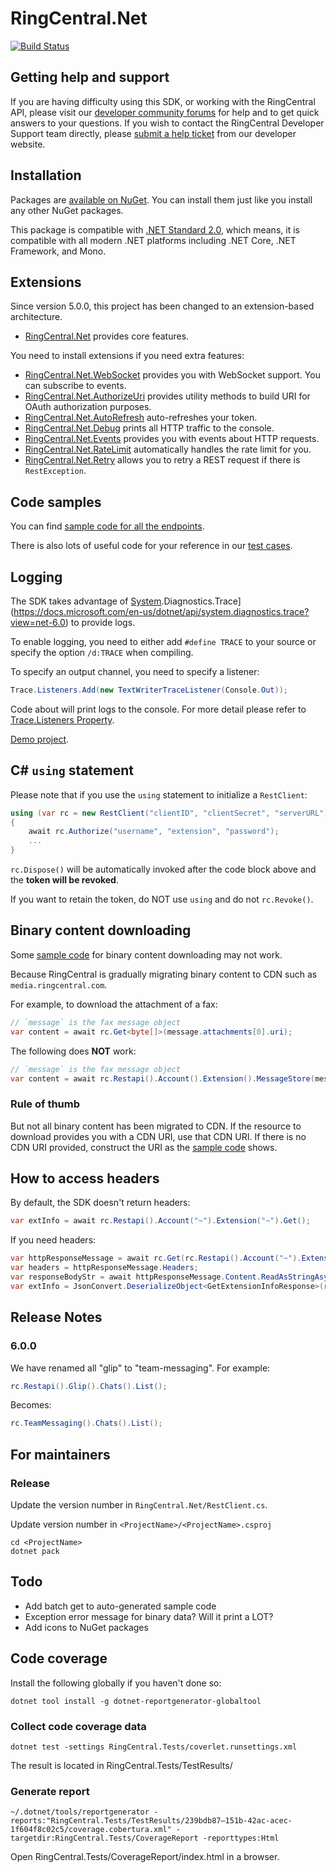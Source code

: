 # RingCentral.Net

[![Build Status](https://github.com/ringcentral/RingCentral.Net/workflows/.NET/badge.svg?branch=master)](https://github.com/ringcentral/RingCentral.Net/actions)


## Getting help and support

If you are having difficulty using this SDK, or working with the RingCentral API, please visit our [developer community forums](https://community.ringcentral.com/spaces/144/) for help and to get quick answers to your questions. If you wish to contact the RingCentral Developer Support team directly, please [submit a help ticket](https://developers.ringcentral.com/support/create-case) from our developer website.


## Installation

Packages are [available on NuGet](https://www.nuget.org/packages?q=ringcentral.net).
You can install them just like you install any other NuGet packages.

This package is compatible with [.NET Standard 2.0](https://learn.microsoft.com/en-us/dotnet/standard/net-standard?tabs=net-standard-2-0), which means, it is compatible with all modern .NET platforms including .NET Core, .NET Framework, and Mono.


## Extensions

Since version 5.0.0, this project has been changed to an extension-based architecture. 

- [RingCentral.Net](./RingCentral.Net) provides core features. 

You need to install extensions if you need extra features:

- [RingCentral.Net.WebSocket](./RingCentral.Net.WebSocket) provides you with WebSocket support. You can subscribe to events.
- [RingCentral.Net.AuthorizeUri](./RingCentral.Net.AuthorizeUri) provides utility methods to build URI for OAuth authorization purposes. 
- [RingCentral.Net.AutoRefresh](./RingCentral.Net.AutoRefresh) auto-refreshes your token.
- [RingCentral.Net.Debug](./RingCentral.Net.Debug) prints all HTTP traffic to the console.
- [RingCentral.Net.Events](./RingCentral.Net.Events) provides you with events about HTTP requests.
- [RingCentral.Net.RateLimit](./RingCentral.Net.RateLimit) automatically handles the rate limit for you.
- [RingCentral.Net.Retry](./RingCentral.Net.Retry) allows you to retry a REST request if there is `RestException`.


## Code samples

You can find [sample code for all the endpoints](./RingCentral.Net/samples.md).

There is also lots of useful code for your reference in our [test cases](./RingCentral.Tests).


## Logging

The SDK takes advantage of [System](https://docs.microsoft.com/en-us/dotnet/api/system.diagnostics.trace?view=net-6.0).Diagnostics.Trace](https://docs.microsoft.com/en-us/dotnet/api/system.diagnostics.trace?view=net-6.0) to provide logs.

To enable logging, you need to either add `#define TRACE` to your source or specify the option `/d:TRACE` when compiling.

To specify an output channel, you need to specify a listener: 

```cs
Trace.Listeners.Add(new TextWriterTraceListener(Console.Out));
```

Code about will print logs to the console. For more detail please refer to [Trace.Listeners Property](https://docs.microsoft.com/en-us/dotnet/api/system.diagnostics.trace.listeners?view=net-6.0).

[Demo project](https://github.com/tylerlong/rc-logging-demo-csharp).


## C# `using` statement

Please note that if you use the `using` statement to initialize a `RestClient`:

```cs
using (var rc = new RestClient("clientID", "clientSecret", "serverURL"))
{
    await rc.Authorize("username", "extension", "password");
    ...
}
````

`rc.Dispose()` will be automatically invoked after the code block above and the **token will be revoked**.

If you want to retain the token, do NOT use `using` and do not `rc.Revoke()`. 


## Binary content downloading

Some [sample code](./RingCentral.Net/samples.md) for binary content downloading may not work.

Because RingCentral is gradually migrating binary content to CDN such as `media.ringcentral.com`.

For example, to download the attachment of a fax:

```cs
// `message` is the fax message object
var content = await rc.Get<byte[]>(message.attachments[0].uri);
```

The following does **NOT** work:

```cs
// `message` is the fax message object
var content = await rc.Restapi().Account().Extension().MessageStore(message.id).Content(message.attachments[0].id).Get();
```

### Rule of thumb

But not all binary content has been migrated to CDN.
If the resource to download provides you with a CDN URI, use that CDN URI.
If there is no CDN URI provided, construct the URI as the [sample code](./samples.md) shows.


## How to access headers

By default, the SDK doesn't return headers:

```cs
var extInfo = await rc.Restapi().Account("~").Extension("~").Get();
```

If you need headers:

```cs
var httpResponseMessage = await rc.Get(rc.Restapi().Account("~").Extension("~").Path(true));
var headers = httpResponseMessage.Headers;
var responseBodyStr = await httpResponseMessage.Content.ReadAsStringAsync();
var extInfo = JsonConvert.DeserializeObject<GetExtensionInfoResponse>(responseBodyStr);
```

## Release Notes

### 6.0.0

We have renamed all "glip" to "team-messaging". For example:

```cs
rc.Restapi().Glip().Chats().List();
```

Becomes:

```cs
rc.TeamMessaging().Chats().List();
```


## For maintainers

### Release
Update the version number in `RingCentral.Net/RestClient.cs`.

Update version number in `<ProjectName>/<ProjectName>.csproj`

```
cd <ProjectName>
dotnet pack
```


## Todo

- Add batch get to auto-generated sample code
- Exception error message for binary data? Will it print a LOT?
- Add icons to NuGet packages


## Code coverage

Install the following globally if you haven't done so:

```
dotnet tool install -g dotnet-reportgenerator-globaltool
```

### Collect code coverage data

```
dotnet test -settings RingCentral.Tests/coverlet.runsettings.xml
```

The result is located in RingCentral.Tests/TestResults/


### Generate report

```
~/.dotnet/tools/reportgenerator -reports:"RingCentral.Tests/TestResults/239bdb87–151b-42ac-acec-1f604f8c02c5/coverage.cobertura.xml" -targetdir:RingCentral.Tests/CoverageReport -reporttypes:Html
```

Open RingCentral.Tests/CoverageReport/index.html in a browser.
